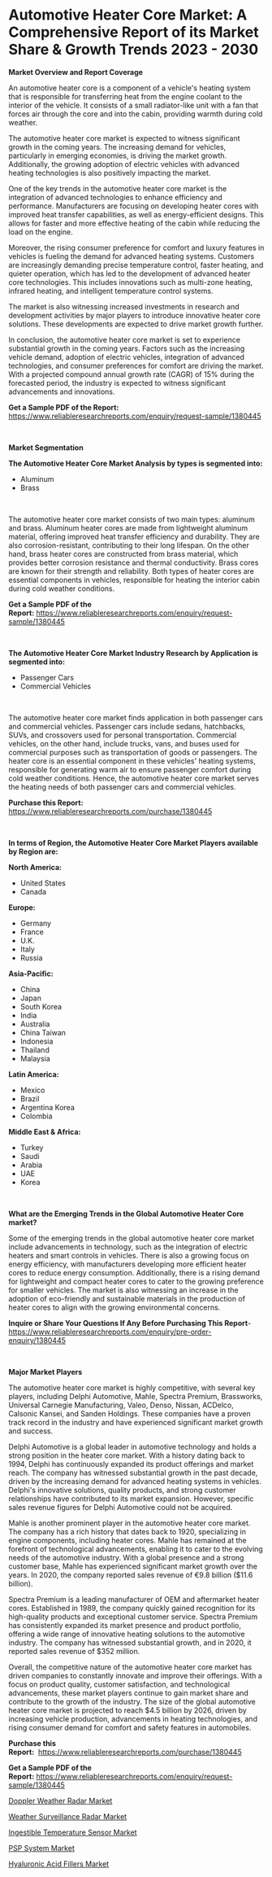 <p><h1>Automotive Heater Core Market: A Comprehensive Report of its Market Share & Growth Trends 2023 - 2030</h1></p><p><strong>Market Overview and Report Coverage</strong></p>
<p><p>An automotive heater core is a component of a vehicle's heating system that is responsible for transferring heat from the engine coolant to the interior of the vehicle. It consists of a small radiator-like unit with a fan that forces air through the core and into the cabin, providing warmth during cold weather.</p><p>The automotive heater core market is expected to witness significant growth in the coming years. The increasing demand for vehicles, particularly in emerging economies, is driving the market growth. Additionally, the growing adoption of electric vehicles with advanced heating technologies is also positively impacting the market.</p><p>One of the key trends in the automotive heater core market is the integration of advanced technologies to enhance efficiency and performance. Manufacturers are focusing on developing heater cores with improved heat transfer capabilities, as well as energy-efficient designs. This allows for faster and more effective heating of the cabin while reducing the load on the engine.</p><p>Moreover, the rising consumer preference for comfort and luxury features in vehicles is fueling the demand for advanced heating systems. Customers are increasingly demanding precise temperature control, faster heating, and quieter operation, which has led to the development of advanced heater core technologies. This includes innovations such as multi-zone heating, infrared heating, and intelligent temperature control systems.</p><p>The market is also witnessing increased investments in research and development activities by major players to introduce innovative heater core solutions. These developments are expected to drive market growth further.</p><p>In conclusion, the automotive heater core market is set to experience substantial growth in the coming years. Factors such as the increasing vehicle demand, adoption of electric vehicles, integration of advanced technologies, and consumer preferences for comfort are driving the market. With a projected compound annual growth rate (CAGR) of 15% during the forecasted period, the industry is expected to witness significant advancements and innovations.</p></p>
<p><strong>Get a Sample PDF of the Report:</strong> <a href="https://www.reliableresearchreports.com/enquiry/request-sample/1380445">https://www.reliableresearchreports.com/enquiry/request-sample/1380445</a></p>
<p>&nbsp;</p>
<p><strong>Market Segmentation</strong></p>
<p><strong>The Automotive Heater Core Market Analysis by types is segmented into:</strong></p>
<p><ul><li>Aluminum</li><li>Brass</li></ul></p>
<p>&nbsp;</p>
<p><p>The automotive heater core market consists of two main types: aluminum and brass. Aluminum heater cores are made from lightweight aluminum material, offering improved heat transfer efficiency and durability. They are also corrosion-resistant, contributing to their long lifespan. On the other hand, brass heater cores are constructed from brass material, which provides better corrosion resistance and thermal conductivity. Brass cores are known for their strength and reliability. Both types of heater cores are essential components in vehicles, responsible for heating the interior cabin during cold weather conditions.</p></p>
<p><strong>Get a Sample PDF of the Report:</strong>&nbsp;<a href="https://www.reliableresearchreports.com/enquiry/request-sample/1380445">https://www.reliableresearchreports.com/enquiry/request-sample/1380445</a></p>
<p>&nbsp;</p>
<p><strong>The Automotive Heater Core Market Industry Research by Application is segmented into:</strong></p>
<p><ul><li>Passenger Cars</li><li>Commercial Vehicles</li></ul></p>
<p>&nbsp;</p>
<p><p>The automotive heater core market finds application in both passenger cars and commercial vehicles. Passenger cars include sedans, hatchbacks, SUVs, and crossovers used for personal transportation. Commercial vehicles, on the other hand, include trucks, vans, and buses used for commercial purposes such as transportation of goods or passengers. The heater core is an essential component in these vehicles' heating systems, responsible for generating warm air to ensure passenger comfort during cold weather conditions. Hence, the automotive heater core market serves the heating needs of both passenger cars and commercial vehicles.</p></p>
<p><strong>Purchase this Report:</strong>&nbsp; <a href="https://www.reliableresearchreports.com/purchase/1380445">https://www.reliableresearchreports.com/purchase/1380445</a></p>
<p>&nbsp;</p>
<p><strong>In terms of Region, the Automotive Heater Core Market Players available by Region are:</strong></p>
<p>
    <p> <strong> North America: </strong>
        <ul>
            <li>United States</li>
            <li>Canada</li>
        </ul>
        </p> 
    <p> <strong> Europe: </strong>
        <ul>
            <li>Germany</li>
            <li>France</li>
            <li>U.K.</li>
            <li>Italy</li>
            <li>Russia</li>
        </ul>
        </p> 
    <p> <strong> Asia-Pacific: </strong>
        <ul>
            <li>China</li>
            <li>Japan</li>
            <li>South Korea</li>
            <li>India</li>
            <li>Australia</li>
            <li>China Taiwan</li>
            <li>Indonesia</li>
            <li>Thailand</li>
            <li>Malaysia</li>
        </ul>
        </p> 
    <p> <strong> Latin America: </strong>
        <ul>
            <li>Mexico</li>
            <li>Brazil</li>
            <li>Argentina Korea</li>
            <li>Colombia</li>
        </ul>
        </p> 
    <p> <strong> Middle East & Africa: </strong>
        <ul>
            <li>Turkey</li>
            <li>Saudi</li>
            <li>Arabia</li>
            <li>UAE</li>
            <li>Korea</li>
        </ul>
    </p>
    </p>
<p>&nbsp;</p>
<p><strong>What are the Emerging Trends in the Global Automotive Heater Core market?</strong></p>
<p><p>Some of the emerging trends in the global automotive heater core market include advancements in technology, such as the integration of electric heaters and smart controls in vehicles. There is also a growing focus on energy efficiency, with manufacturers developing more efficient heater cores to reduce energy consumption. Additionally, there is a rising demand for lightweight and compact heater cores to cater to the growing preference for smaller vehicles. The market is also witnessing an increase in the adoption of eco-friendly and sustainable materials in the production of heater cores to align with the growing environmental concerns.</p></p>
<p><strong>Inquire or Share Your Questions If Any Before Purchasing This Report</strong>- <a href="https://www.reliableresearchreports.com/enquiry/pre-order-enquiry/1380445">https://www.reliableresearchreports.com/enquiry/pre-order-enquiry/1380445</a></p>
<p>&nbsp;</p>
<p><strong>Major Market Players</strong></p>
<p><p>The automotive heater core market is highly competitive, with several key players, including Delphi Automotive, Mahle, Spectra Premium, Brassworks, Universal Carnegie Manufacturing, Valeo, Denso, Nissan, ACDelco, Calsonic Kansei, and Sanden Holdings. These companies have a proven track record in the industry and have experienced significant market growth and success.</p><p>Delphi Automotive is a global leader in automotive technology and holds a strong position in the heater core market. With a history dating back to 1994, Delphi has continuously expanded its product offerings and market reach. The company has witnessed substantial growth in the past decade, driven by the increasing demand for advanced heating systems in vehicles. Delphi's innovative solutions, quality products, and strong customer relationships have contributed to its market expansion. However, specific sales revenue figures for Delphi Automotive could not be acquired.</p><p>Mahle is another prominent player in the automotive heater core market. The company has a rich history that dates back to 1920, specializing in engine components, including heater cores. Mahle has remained at the forefront of technological advancements, enabling it to cater to the evolving needs of the automotive industry. With a global presence and a strong customer base, Mahle has experienced significant market growth over the years. In 2020, the company reported sales revenue of €9.8 billion ($11.6 billion).</p><p>Spectra Premium is a leading manufacturer of OEM and aftermarket heater cores. Established in 1989, the company quickly gained recognition for its high-quality products and exceptional customer service. Spectra Premium has consistently expanded its market presence and product portfolio, offering a wide range of innovative heating solutions to the automotive industry. The company has witnessed substantial growth, and in 2020, it reported sales revenue of $352 million.</p><p>Overall, the competitive nature of the automotive heater core market has driven companies to constantly innovate and improve their offerings. With a focus on product quality, customer satisfaction, and technological advancements, these market players continue to gain market share and contribute to the growth of the industry. The size of the global automotive heater core market is projected to reach $4.5 billion by 2026, driven by increasing vehicle production, advancements in heating technologies, and rising consumer demand for comfort and safety features in automobiles.</p></p>
<p><strong>Purchase this Report:</strong>&nbsp;&nbsp;<a href="https://www.reliableresearchreports.com/purchase/1380445">https://www.reliableresearchreports.com/purchase/1380445</a></p>
<p></p>
<p><strong>Get a Sample PDF of the Report:</strong>&nbsp;<a href="https://www.reliableresearchreports.com/enquiry/request-sample/1380445">https://www.reliableresearchreports.com/enquiry/request-sample/1380445</a></p>
<p><p><a href="https://medium.com/@azadyoi012547/doppler-weather-radar-market-furnishes-information-on-market-share-market-trends-and-market-d03ba0c8553e">Doppler Weather Radar Market</a></p><p><a href="https://medium.com/@rfadda741254/weather-surveillance-radar-market-insights-into-market-cagr-market-trends-and-growth-strategies-3fa9558819db">Weather Surveillance Radar Market</a></p><p><a href="https://www.linkedin.com/pulse/ingestible-temperature-sensor-market-research-report-ousvc/">Ingestible Temperature Sensor Market</a></p><p><a href="https://www.linkedin.com/pulse/psp-system-market-size-2023-2030-global-industrial-analysis-gsx8c/">PSP System Market</a></p><p><a href="https://www.linkedin.com/pulse/hyaluronic-acid-fillers-market-size-share-global-analysis-rgkhc/">Hyaluronic Acid Fillers Market</a></p></p>
